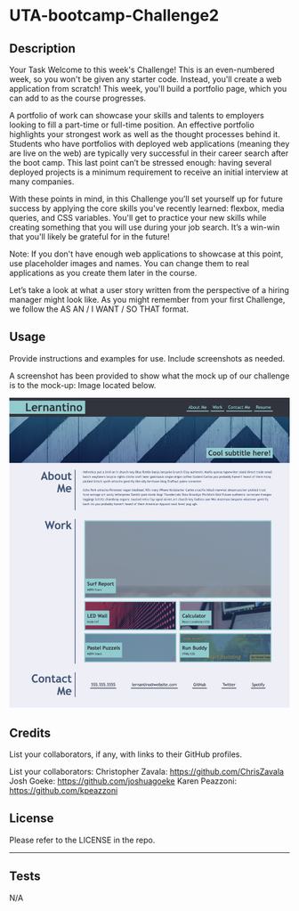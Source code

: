 # UTA-bootcamp-Challenge2

## Description

Your Task
Welcome to this week's Challenge! This is an even-numbered week, so you won't be given any starter code. Instead, you'll create a web application from scratch! This week, you'll build a portfolio page, which you can add to as the course progresses.

A portfolio of work can showcase your skills and talents to employers looking to fill a part-time or full-time position. An effective portfolio highlights your strongest work as well as the thought processes behind it. Students who have portfolios with deployed web applications (meaning they are live on the web) are typically very successful in their career search after the boot camp. This last point can’t be stressed enough: having several deployed projects is a minimum requirement to receive an initial interview at many companies.

With these points in mind, in this Challenge you’ll set yourself up for future success by applying the core skills you've recently learned: flexbox, media queries, and CSS variables. You'll get to practice your new skills while creating something that you will use during your job search. It’s a win-win that you'll likely be grateful for in the future!

Note: If you don't have enough web applications to showcase at this point, use placeholder images and names. You can change them to real applications as you create them later in the course.

Let’s take a look at what a user story written from the perspective of a hiring manager might look like. As you might remember from your first Challenge, we follow the AS AN / I WANT / SO THAT format.

## Usage

Provide instructions and examples for use. Include screenshots as needed.

A screenshot has been provided to show what the mock up of our challenge is to the mock-up: Image located below. 

![alt text](assets/images/35424398-8e7194e7531555d49722fea7e3966bfe.png)

## Credits

List your collaborators, if any, with links to their GitHub profiles.

List your collaborators: Christopher Zavala: https://github.com/ChrisZavala 
Josh Goeke: https://github.com/joshuagoeke
Karen Peazzoni: https://github.com/kpeazzoni

## License

Please refer to the LICENSE in the repo.

---

## Tests

N/A